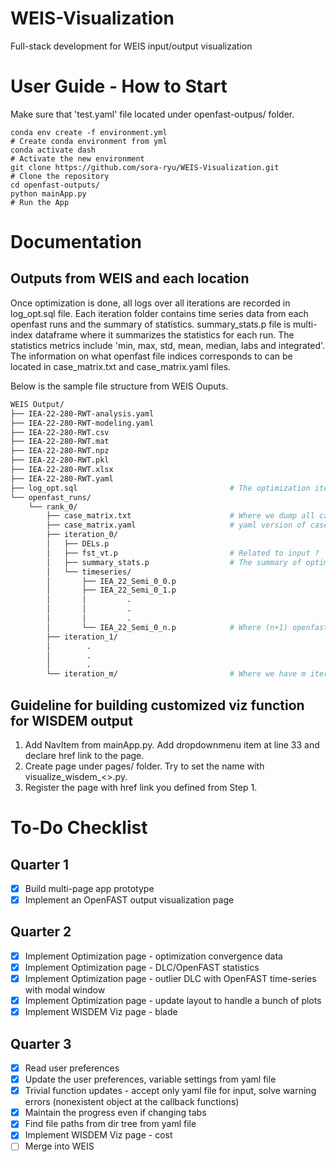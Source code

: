 # WEIS-Visualization
Full-stack development for WEIS input/output visualization

# User Guide - How to Start
Make sure that 'test.yaml' file located under openfast-outpus/ folder.
```
conda env create -f environment.yml                                   # Create conda environment from yml
conda activate dash                                                   # Activate the new environment
git clone https://github.com/sora-ryu/WEIS-Visualization.git          # Clone the repository
cd openfast-outputs/
python mainApp.py                                                     # Run the App
```

# Documentation
## Outputs from WEIS and each location
Once optimization is done, all logs over all iterations are recorded in log_opt.sql file. Each iteration folder contains time series data from each openfast runs and the summary of statistics. summary_stats.p file is multi-index dataframe where it summarizes the statistics for each run. The statistics metrics include 'min, max, std, mean, median, labs and integrated'. The information on what openfast file indices corresponds to can be located in case_matrix.txt and case_matrix.yaml files.

Below is the sample file structure from WEIS Ouputs.

```bash
WEIS Output/
├── IEA-22-280-RWT-analysis.yaml
├── IEA-22-280-RWT-modeling.yaml
├── IEA-22-280-RWT.csv
├── IEA-22-280-RWT.mat
├── IEA-22-280-RWT.npz
├── IEA-22-280-RWT.pkl
├── IEA-22-280-RWT.xlsx
├── IEA-22-280-RWT.yaml
├── log_opt.sql                                  # The optimization iteration logs generated from openmdao
└── openfast_runs/
    └── rank_0/
        ├── case_matrix.txt                      # Where we dump all cases for the iterations
        ├── case_matrix.yaml                     # yaml version of case_matrix.txt
        ├── iteration_0/
        │   ├── DELs.p
        │   ├── fst_vt.p                         # Related to input ?
        │   ├── summary_stats.p                  # The summary of optimization
        │   └── timeseries/
        │       ├── IEA_22_Semi_0_0.p
        │       ├── IEA_22_Semi_0_1.p
        │       │         .
        │       │         .
        │       │         .
        │       └── IEA_22_Semi_0_n.p            # Where (n+1) openfast runs has been processed
        ├── iteration_1/
        │        .
        │        .
        │        .
        └── iteration_m/                         # Where we have m iterations in this specific weis optimization example
```

## Guideline for building customized viz function for WISDEM output
1. Add NavItem from mainApp.py. Add dropdownmenu item at line 33 and declare href link to the page.
2. Create page under pages/ folder. Try to set the name with visualize_wisdem_<>.py.
3. Register the page with href link you defined from Step 1.

# To-Do Checklist
## Quarter 1
- [x] Build multi-page app prototype
- [x] Implement an OpenFAST output visualization page

## Quarter 2
- [x] Implement Optimization page - optimization convergence data
- [x] Implement Optimization page - DLC/OpenFAST statistics
- [x] Implement Optimization page - outlier DLC with OpenFAST time-series with modal window
- [x] Implement Optimization page - update layout to handle a bunch of plots
- [x] Implement WISDEM Viz page - blade

## Quarter 3
- [x] Read user preferences
- [x] Update the user preferences, variable settings from yaml file
- [x] Trivial function updates - accept only yaml file for input, solve warning errors (nonexistent object at the callback functions)
- [x] Maintain the progress even if changing tabs
- [x] Find file paths from dir tree from yaml file
- [x] Implement WISDEM Viz page - cost
- [ ] Merge into WEIS

<!-- ## ETC (If needed)
- [ ] Implement WISDEM Viz page - general
- [ ] Implement WISDEM Viz page - doc for customized viz function
- [ ] Improve UI - drag and drop card -->